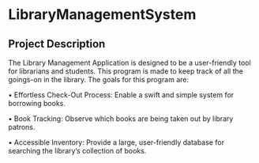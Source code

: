 # LibraryManagementSystem

## Project Description

The Library Management Application is designed to be a user-friendly tool for librarians and 
students. This program is made to keep track of all the goings-on in the library. 
The goals for this program are:


• Effortless Check-Out Process: Enable a swift and simple system for borrowing books.


• Book Tracking: Observe which books are being taken out by library patrons.


• Accessible Inventory: Provide a large, user-friendly database for searching the library’s 
collection of books.
